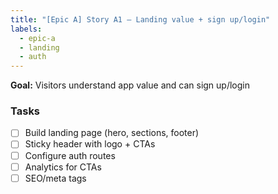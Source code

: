 ```yaml
---
title: "[Epic A] Story A1 — Landing value + sign up/login"
labels:
  - epic-a
  - landing
  - auth
---
```


**Goal:** Visitors understand app value and can sign up/login

### Tasks
- [ ] Build landing page (hero, sections, footer)
- [ ] Sticky header with logo + CTAs
- [ ] Configure auth routes
- [ ] Analytics for CTAs
- [ ] SEO/meta tags
